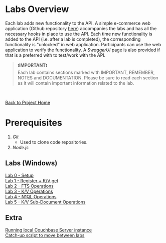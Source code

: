 # Labs Overview

Each lab adds new functionality to the API.  A simple e-commerce web application (Github repository [here](https://github.com/thejcfactor/cb-dev-days-web)) accompanies the labs and has all the necessary hooks in place to use the API.  Each time new functionality is added to the API (i.e. after a lab is completed), the corresponding functionality is "unlocked" in web application.  Participants can use the web application to verify the functionality.  A *SwaggerUI* page is also provided if that is a preferred with to test/work with the API.

>:exclamation:**IMPORTANT**:exclamation:<br> Each lab contains sections marked with IMPORTANT, REMEMBER, NOTES and DOCUMENTATION.  Please be sure to read each section as it will contain important information related to the lab.

<br>

[Back to Project Home](../README.md)<br> 

# Prerequisites
1. *Git*
    - Used to clone code repositories.
2. *Node.js*

## Labs (Windows)
[Lab 0 - Setup](./windows_lab0.md)<br> 
[Lab 1 - Register + K/V get](./windows_lab1.md)<br> 
[Lab 2 - FTS Operations](./windows_lab2.md)<br> 
[Lab 3 - K/V Operations](./windows_lab3.md)<br> 
[Lab 4 - N1QL Operations](./windows_lab4.md)<br> 
[Lab 5 - K/V Sub-Document Operations](./windows_lab5.md)<br> 

## Extra
[Running local Couchbase Server instance](./local_couchbase_server.md)<br>
[Catch-up script to move between labs](./lab_catchup.md)<br>

